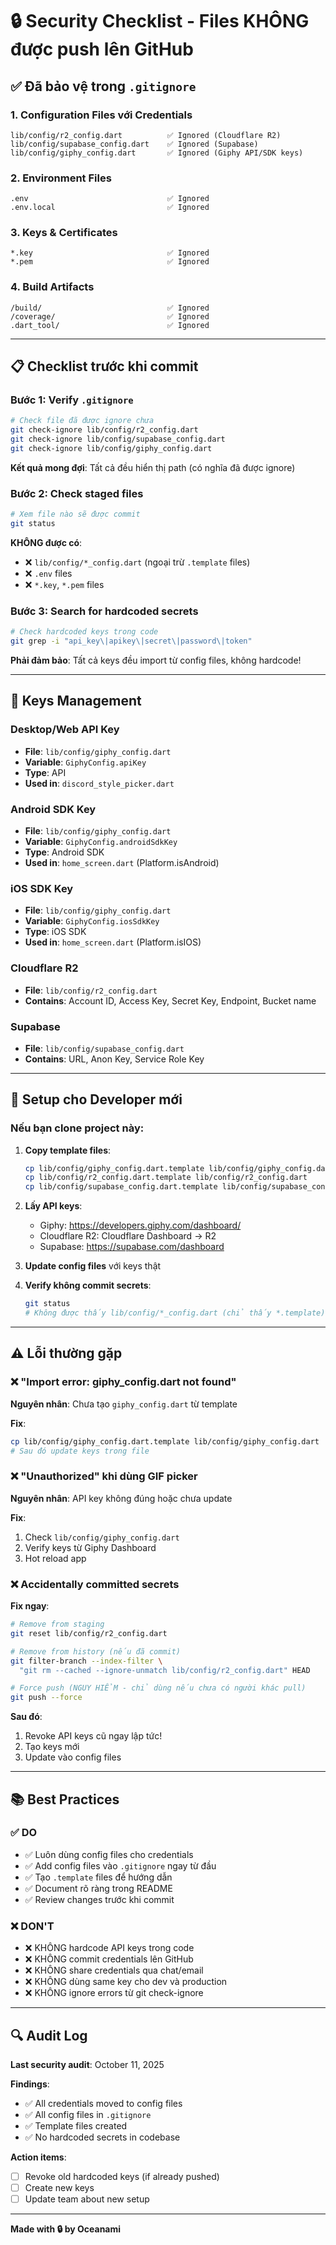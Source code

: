 # 🔒 Security Checklist - Files KHÔNG được push lên GitHub

## ✅ Đã bảo vệ trong `.gitignore`

### 1. **Configuration Files với Credentials**

```
lib/config/r2_config.dart          ✅ Ignored (Cloudflare R2)
lib/config/supabase_config.dart    ✅ Ignored (Supabase)
lib/config/giphy_config.dart       ✅ Ignored (Giphy API/SDK keys)
```

### 2. **Environment Files**

```
.env                               ✅ Ignored
.env.local                         ✅ Ignored
```

### 3. **Keys & Certificates**

```
*.key                              ✅ Ignored
*.pem                              ✅ Ignored
```

### 4. **Build Artifacts**

```
/build/                            ✅ Ignored
/coverage/                         ✅ Ignored
.dart_tool/                        ✅ Ignored
```

---

## 📋 Checklist trước khi commit

### Bước 1: Verify `.gitignore`

```bash
# Check file đã được ignore chưa
git check-ignore lib/config/r2_config.dart
git check-ignore lib/config/supabase_config.dart
git check-ignore lib/config/giphy_config.dart
```

**Kết quả mong đợi**: Tất cả đều hiển thị path (có nghĩa đã được ignore)

### Bước 2: Check staged files

```bash
# Xem file nào sẽ được commit
git status
```

**KHÔNG được có**:

- ❌ `lib/config/*_config.dart` (ngoại trừ `.template` files)
- ❌ `.env` files
- ❌ `*.key`, `*.pem` files

### Bước 3: Search for hardcoded secrets

```bash
# Check hardcoded keys trong code
git grep -i "api_key\|apikey\|secret\|password\|token"
```

**Phải đảm bảo**: Tất cả keys đều import từ config files, không hardcode!

---

## 🔑 Keys Management

### Desktop/Web API Key

- **File**: `lib/config/giphy_config.dart`
- **Variable**: `GiphyConfig.apiKey`
- **Type**: API
- **Used in**: `discord_style_picker.dart`

### Android SDK Key

- **File**: `lib/config/giphy_config.dart`
- **Variable**: `GiphyConfig.androidSdkKey`
- **Type**: Android SDK
- **Used in**: `home_screen.dart` (Platform.isAndroid)

### iOS SDK Key

- **File**: `lib/config/giphy_config.dart`
- **Variable**: `GiphyConfig.iosSdkKey`
- **Type**: iOS SDK
- **Used in**: `home_screen.dart` (Platform.isIOS)

### Cloudflare R2

- **File**: `lib/config/r2_config.dart`
- **Contains**: Account ID, Access Key, Secret Key, Endpoint, Bucket name

### Supabase

- **File**: `lib/config/supabase_config.dart`
- **Contains**: URL, Anon Key, Service Role Key

---

## 🚀 Setup cho Developer mới

### Nếu bạn clone project này:

1. **Copy template files**:

   ```bash
   cp lib/config/giphy_config.dart.template lib/config/giphy_config.dart
   cp lib/config/r2_config.dart.template lib/config/r2_config.dart
   cp lib/config/supabase_config.dart.template lib/config/supabase_config.dart
   ```

2. **Lấy API keys**:

   - Giphy: https://developers.giphy.com/dashboard/
   - Cloudflare R2: Cloudflare Dashboard → R2
   - Supabase: https://supabase.com/dashboard

3. **Update config files** với keys thật

4. **Verify không commit secrets**:
   ```bash
   git status
   # Không được thấy lib/config/*_config.dart (chỉ thấy *.template)
   ```

---

## ⚠️ Lỗi thường gặp

### ❌ "Import error: giphy_config.dart not found"

**Nguyên nhân**: Chưa tạo `giphy_config.dart` từ template

**Fix**:

```bash
cp lib/config/giphy_config.dart.template lib/config/giphy_config.dart
# Sau đó update keys trong file
```

### ❌ "Unauthorized" khi dùng GIF picker

**Nguyên nhân**: API key không đúng hoặc chưa update

**Fix**:

1. Check `lib/config/giphy_config.dart`
2. Verify keys từ Giphy Dashboard
3. Hot reload app

### ❌ Accidentally committed secrets

**Fix ngay**:

```bash
# Remove from staging
git reset lib/config/r2_config.dart

# Remove from history (nếu đã commit)
git filter-branch --index-filter \
  "git rm --cached --ignore-unmatch lib/config/r2_config.dart" HEAD

# Force push (NGUY HIỂM - chỉ dùng nếu chưa có người khác pull)
git push --force
```

**Sau đó**:

1. Revoke API keys cũ ngay lập tức!
2. Tạo keys mới
3. Update vào config files

---

## 📚 Best Practices

### ✅ DO

- ✅ Luôn dùng config files cho credentials
- ✅ Add config files vào `.gitignore` ngay từ đầu
- ✅ Tạo `.template` files để hướng dẫn
- ✅ Document rõ ràng trong README
- ✅ Review changes trước khi commit

### ❌ DON'T

- ❌ KHÔNG hardcode API keys trong code
- ❌ KHÔNG commit credentials lên GitHub
- ❌ KHÔNG share credentials qua chat/email
- ❌ KHÔNG dùng same key cho dev và production
- ❌ KHÔNG ignore errors từ git check-ignore

---

## 🔍 Audit Log

**Last security audit**: October 11, 2025

**Findings**:

- ✅ All credentials moved to config files
- ✅ All config files in `.gitignore`
- ✅ Template files created
- ✅ No hardcoded secrets in codebase

**Action items**:

- [ ] Revoke old hardcoded keys (if already pushed)
- [ ] Create new keys
- [ ] Update team about new setup

---

**Made with 🔒 by Oceanami**
